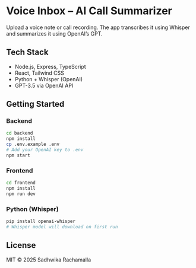 
# Voice Inbox – AI Call Summarizer

Upload a voice note or call recording. The app transcribes it using Whisper and summarizes it using OpenAI’s GPT.

## Tech Stack
- Node.js, Express, TypeScript
- React, Tailwind CSS
- Python + Whisper (OpenAI)
- GPT-3.5 via OpenAI API

## Getting Started

### Backend
```bash
cd backend
npm install
cp .env.example .env
# Add your OpenAI key to .env
npm start
```

### Frontend
```bash
cd frontend
npm install
npm run dev
```

### Python (Whisper)
```bash
pip install openai-whisper
# Whisper model will download on first run
```

## License
MIT © 2025 Sadhwika Rachamalla
